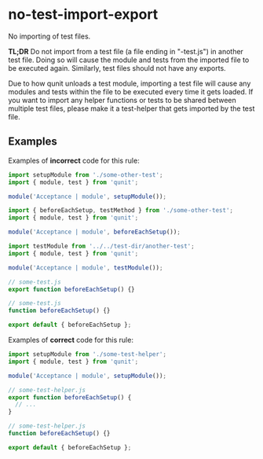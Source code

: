 # no-test-import-export

No importing of test files.

**TL;DR** Do not import from a test file (a file ending in "-test.js") in another test file. Doing so will cause the module and tests from the imported file to be executed again. Similarly, test files should not have any exports.

Due to how qunit unloads a test module, importing a test file will cause any modules and tests within the file to be executed every time it gets loaded. If you want to import any helper functions or tests to be shared between multiple test files, please make it a test-helper that gets imported by the test file.

## Examples

Examples of **incorrect** code for this rule:

```javascript
import setupModule from './some-other-test';
import { module, test } from 'qunit';

module('Acceptance | module', setupModule());
```

```javascript
import { beforeEachSetup, testMethod } from './some-other-test';
import { module, test } from 'qunit';

module('Acceptance | module', beforeEachSetup());
```

```javascript
import testModule from '../../test-dir/another-test';
import { module, test } from 'qunit';

module('Acceptance | module', testModule());
```

```javascript
// some-test.js
export function beforeEachSetup() {}
```

```javascript
// some-test.js
function beforeEachSetup() {}

export default { beforeEachSetup };
```

Examples of **correct** code for this rule:

```javascript
import setupModule from './some-test-helper';
import { module, test } from 'qunit';

module('Acceptance | module', setupModule());
```

```javascript
// some-test-helper.js
export function beforeEachSetup() {
  // ...
}
```

```javascript
// some-test-helper.js
function beforeEachSetup() {}

export default { beforeEachSetup };
```
